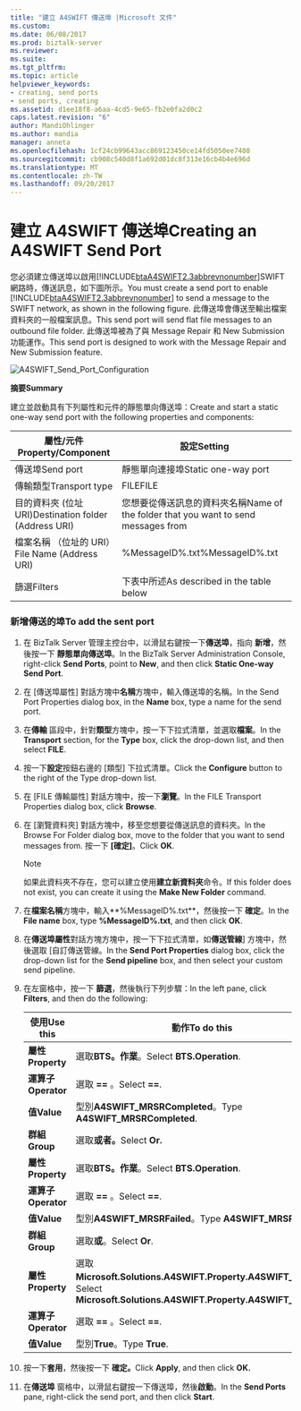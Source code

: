 ```yaml
---
title: "建立 A4SWIFT 傳送埠 |Microsoft 文件"
ms.custom: 
ms.date: 06/08/2017
ms.prod: biztalk-server
ms.reviewer: 
ms.suite: 
ms.tgt_pltfrm: 
ms.topic: article
helpviewer_keywords:
- creating, send ports
- send ports, creating
ms.assetid: d1ee18f8-a6aa-4cd5-9e65-fb2e0fa2d0c2
caps.latest.revision: "6"
author: MandiOhlinger
ms.author: mandia
manager: anneta
ms.openlocfilehash: 1cf24cb99643acc869123450ce14fd5050ee7408
ms.sourcegitcommit: cb908c540d8f1a692d01dc8f313e16cb4b4e696d
ms.translationtype: MT
ms.contentlocale: zh-TW
ms.lasthandoff: 09/20/2017
---
```

# <a name="creating-an-a4swift-send-port"></a><span data-ttu-id="f0253-102">建立 A4SWIFT 傳送埠</span><span class="sxs-lookup"><span data-stu-id="f0253-102">Creating an A4SWIFT Send Port</span></span>
<span data-ttu-id="f0253-103">您必須建立傳送埠以啟用[!INCLUDE[btaA4SWIFT2.3abbrevnonumber](../../includes/btaa4swift2-3abbrevnonumber-md.md)]SWIFT 網路時，傳送訊息，如下圖所示。</span><span class="sxs-lookup"><span data-stu-id="f0253-103">You must create a send port to enable [!INCLUDE[btaA4SWIFT2.3abbrevnonumber](../../includes/btaa4swift2-3abbrevnonumber-md.md)] to send a message to the SWIFT network, as shown in the following figure.</span></span> <span data-ttu-id="f0253-104">此傳送埠會傳送至輸出檔案資料夾的一般檔案訊息。</span><span class="sxs-lookup"><span data-stu-id="f0253-104">This send port will send flat file messages to an outbound file folder.</span></span> <span data-ttu-id="f0253-105">此傳送埠被為了與 Message Repair 和 New Submission 功能運作。</span><span class="sxs-lookup"><span data-stu-id="f0253-105">This send port is designed to work with the Message Repair and New Submission feature.</span></span>  
  
 ![](../../adapters-and-accelerators/accelerator-swift/media/a4swift-send-port-configuration.gif "A4SWIFT_Send_Port_Configuration")  
  
 <span data-ttu-id="f0253-106">**摘要**</span><span class="sxs-lookup"><span data-stu-id="f0253-106">**Summary**</span></span>  
  
 <span data-ttu-id="f0253-107">建立並啟動具有下列屬性和元件的靜態單向傳送埠：</span><span class="sxs-lookup"><span data-stu-id="f0253-107">Create and start a static one-way send port with the following properties and components:</span></span>  
  
|<span data-ttu-id="f0253-108">屬性/元件</span><span class="sxs-lookup"><span data-stu-id="f0253-108">Property/Component</span></span>|<span data-ttu-id="f0253-109">設定</span><span class="sxs-lookup"><span data-stu-id="f0253-109">Setting</span></span>|  
|-------------------------|-------------|  
|<span data-ttu-id="f0253-110">傳送埠</span><span class="sxs-lookup"><span data-stu-id="f0253-110">Send port</span></span>|<span data-ttu-id="f0253-111">靜態單向連接埠</span><span class="sxs-lookup"><span data-stu-id="f0253-111">Static one-way port</span></span>|  
|<span data-ttu-id="f0253-112">傳輸類型</span><span class="sxs-lookup"><span data-stu-id="f0253-112">Transport type</span></span>|<span data-ttu-id="f0253-113">FILE</span><span class="sxs-lookup"><span data-stu-id="f0253-113">FILE</span></span>|  
|<span data-ttu-id="f0253-114">目的資料夾 (位址 URI)</span><span class="sxs-lookup"><span data-stu-id="f0253-114">Destination folder (Address URI)</span></span>|<span data-ttu-id="f0253-115">您想要從傳送訊息的資料夾名稱</span><span class="sxs-lookup"><span data-stu-id="f0253-115">Name of the folder that you want to send messages from</span></span>|  
|<span data-ttu-id="f0253-116">檔案名稱 （位址的 URI）</span><span class="sxs-lookup"><span data-stu-id="f0253-116">File Name (Address URI)</span></span>|<span data-ttu-id="f0253-117">%MessageID%.txt</span><span class="sxs-lookup"><span data-stu-id="f0253-117">%MessageID%.txt</span></span>|  
|<span data-ttu-id="f0253-118">篩選</span><span class="sxs-lookup"><span data-stu-id="f0253-118">Filters</span></span>|<span data-ttu-id="f0253-119">下表中所述</span><span class="sxs-lookup"><span data-stu-id="f0253-119">As described in the table below</span></span>|  
  
### <a name="to-add-the-sent-port"></a><span data-ttu-id="f0253-120">新增傳送的埠</span><span class="sxs-lookup"><span data-stu-id="f0253-120">To add the sent port</span></span>  
  
1.  <span data-ttu-id="f0253-121">在 BizTalk Server 管理主控台中，以滑鼠右鍵按一下**傳送埠**，指向 **新增**，然後按一下 **靜態單向傳送埠**。</span><span class="sxs-lookup"><span data-stu-id="f0253-121">In the BizTalk Server Administration Console, right-click **Send Ports**, point to **New**, and then click **Static One-way Send Port**.</span></span>  
  
2.  <span data-ttu-id="f0253-122">在 [傳送埠屬性] 對話方塊中**名稱**方塊中，輸入傳送埠的名稱。</span><span class="sxs-lookup"><span data-stu-id="f0253-122">In the Send Port Properties dialog box, in the **Name** box, type a name for the send port.</span></span>  
  
3.  <span data-ttu-id="f0253-123">在**傳輸** 區段中，針對**類型**方塊中，按一下下拉式清單，並選取**檔案**。</span><span class="sxs-lookup"><span data-stu-id="f0253-123">In the **Transport** section, for the **Type** box, click the drop-down list, and then select **FILE**.</span></span>  
  
4.  <span data-ttu-id="f0253-124">按一下**設定**按鈕右邊的 [類型] 下拉式清單。</span><span class="sxs-lookup"><span data-stu-id="f0253-124">Click the **Configure** button to the right of the Type drop-down list.</span></span>  
  
5.  <span data-ttu-id="f0253-125">在 [FILE 傳輸屬性] 對話方塊中，按一下**瀏覽**。</span><span class="sxs-lookup"><span data-stu-id="f0253-125">In the FILE Transport Properties dialog box, click **Browse**.</span></span>  
  
6.  <span data-ttu-id="f0253-126">在 [瀏覽資料夾] 對話方塊中，移至您想要從傳送訊息的資料夾。</span><span class="sxs-lookup"><span data-stu-id="f0253-126">In the Browse For Folder dialog box, move to the folder that you want to send messages from.</span></span> <span data-ttu-id="f0253-127">按一下 **[確定]**。</span><span class="sxs-lookup"><span data-stu-id="f0253-127">Click **OK**.</span></span>  
  
    > [!NOTE]
    >  <span data-ttu-id="f0253-128">如果此資料夾不存在，您可以建立使用**建立新資料夾**命令。</span><span class="sxs-lookup"><span data-stu-id="f0253-128">If this folder does not exist, you can create it using the **Make New Folder** command.</span></span>  
  
7.  <span data-ttu-id="f0253-129">在**檔案名稱**方塊中，輸入**%MessageID%.txt**，然後按一下 **確定**。</span><span class="sxs-lookup"><span data-stu-id="f0253-129">In the **File name** box, type **%MessageID%.txt**, and then click **OK**.</span></span>  
  
8.  <span data-ttu-id="f0253-130">在**傳送埠屬性**對話方塊方塊中，按一下下拉式清單，如**傳送管線**] 方塊中，然後選取 [自訂傳送管線。</span><span class="sxs-lookup"><span data-stu-id="f0253-130">In the **Send Port Properties** dialog box, click the drop-down list for the **Send pipeline** box, and then select your custom send pipeline.</span></span>  
  
9. <span data-ttu-id="f0253-131">在左窗格中，按一下 **篩選**，然後執行下列步驟：</span><span class="sxs-lookup"><span data-stu-id="f0253-131">In the left pane, click **Filters**, and then do the following:</span></span>  
  
    |<span data-ttu-id="f0253-132">使用</span><span class="sxs-lookup"><span data-stu-id="f0253-132">Use this</span></span>|<span data-ttu-id="f0253-133">動作</span><span class="sxs-lookup"><span data-stu-id="f0253-133">To do this</span></span>|  
    |--------------|----------------|  
    |<span data-ttu-id="f0253-134">**屬性**</span><span class="sxs-lookup"><span data-stu-id="f0253-134">**Property**</span></span>|<span data-ttu-id="f0253-135">選取**BTS。作業**。</span><span class="sxs-lookup"><span data-stu-id="f0253-135">Select **BTS.Operation**.</span></span>|  
    |<span data-ttu-id="f0253-136">**運算子**</span><span class="sxs-lookup"><span data-stu-id="f0253-136">**Operator**</span></span>|<span data-ttu-id="f0253-137">選取 **==** 。</span><span class="sxs-lookup"><span data-stu-id="f0253-137">Select **==**.</span></span>|  
    |<span data-ttu-id="f0253-138">**值**</span><span class="sxs-lookup"><span data-stu-id="f0253-138">**Value**</span></span>|<span data-ttu-id="f0253-139">型別**A4SWIFT_MRSRCompleted**。</span><span class="sxs-lookup"><span data-stu-id="f0253-139">Type **A4SWIFT_MRSRCompleted**.</span></span>|  
    |<span data-ttu-id="f0253-140">**群組**</span><span class="sxs-lookup"><span data-stu-id="f0253-140">**Group**</span></span>|<span data-ttu-id="f0253-141">選取**或者。**</span><span class="sxs-lookup"><span data-stu-id="f0253-141">Select **Or.**</span></span>|  
    |<span data-ttu-id="f0253-142">**屬性**</span><span class="sxs-lookup"><span data-stu-id="f0253-142">**Property**</span></span>|<span data-ttu-id="f0253-143">選取**BTS。作業**。</span><span class="sxs-lookup"><span data-stu-id="f0253-143">Select **BTS.Operation**.</span></span>|  
    |<span data-ttu-id="f0253-144">**運算子**</span><span class="sxs-lookup"><span data-stu-id="f0253-144">**Operator**</span></span>|<span data-ttu-id="f0253-145">選取 **==** 。</span><span class="sxs-lookup"><span data-stu-id="f0253-145">Select **==**.</span></span>|  
    |<span data-ttu-id="f0253-146">**值**</span><span class="sxs-lookup"><span data-stu-id="f0253-146">**Value**</span></span>|<span data-ttu-id="f0253-147">型別**A4SWIFT_MRSRFailed**。</span><span class="sxs-lookup"><span data-stu-id="f0253-147">Type **A4SWIFT_MRSRFailed**.</span></span>|  
    |<span data-ttu-id="f0253-148">**群組**</span><span class="sxs-lookup"><span data-stu-id="f0253-148">**Group**</span></span>|<span data-ttu-id="f0253-149">選取**或**。</span><span class="sxs-lookup"><span data-stu-id="f0253-149">Select **Or**.</span></span>|  
    |<span data-ttu-id="f0253-150">**屬性**</span><span class="sxs-lookup"><span data-stu-id="f0253-150">**Property**</span></span>|<span data-ttu-id="f0253-151">選取**Microsoft.Solutions.A4SWIFT.Property.A4SWIFT_Failed**。</span><span class="sxs-lookup"><span data-stu-id="f0253-151">Select **Microsoft.Solutions.A4SWIFT.Property.A4SWIFT_Failed**.</span></span>|  
    |<span data-ttu-id="f0253-152">**運算子**</span><span class="sxs-lookup"><span data-stu-id="f0253-152">**Operator**</span></span>|<span data-ttu-id="f0253-153">選取 **==** 。</span><span class="sxs-lookup"><span data-stu-id="f0253-153">Select **==**.</span></span>|  
    |<span data-ttu-id="f0253-154">**值**</span><span class="sxs-lookup"><span data-stu-id="f0253-154">**Value**</span></span>|<span data-ttu-id="f0253-155">型別**True**。</span><span class="sxs-lookup"><span data-stu-id="f0253-155">Type **True**.</span></span>|  
  
10. <span data-ttu-id="f0253-156">按一下**套用**，然後按一下  **確定。**</span><span class="sxs-lookup"><span data-stu-id="f0253-156">Click **Apply**, and then click **OK.**</span></span>  
  
11. <span data-ttu-id="f0253-157">在**傳送埠** 窗格中，以滑鼠右鍵按一下傳送埠，然後**啟動**。</span><span class="sxs-lookup"><span data-stu-id="f0253-157">In the **Send Ports** pane, right-click the send port, and then click **Start**.</span></span>